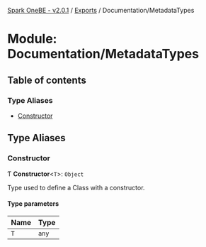 [Spark OneBE - v2.0.1](../README.md) / [Exports](../modules.md) / Documentation/MetadataTypes

# Module: Documentation/MetadataTypes

## Table of contents

### Type Aliases

- [Constructor](Documentation_MetadataTypes.md#constructor)

## Type Aliases

### Constructor

Ƭ **Constructor**<`T`\>: `Object`

Type used to define a Class with a constructor.

#### Type parameters

| Name | Type |
| :------ | :------ |
| `T` | `any` |
